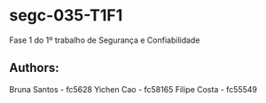 # segc-035-T1F1
Fase 1 do 1º trabalho de Segurança e Confiabilidade
## Authors:
Bruna Santos - fc5628
Yichen Cao - fc58165
Filipe Costa - fc55549